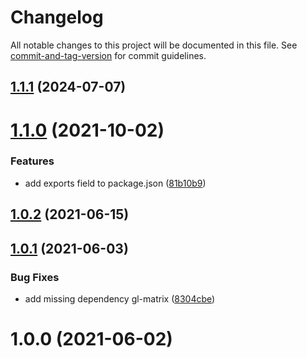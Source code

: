 # Changelog

All notable changes to this project will be documented in this file. See [commit-and-tag-version](https://github.com/absolute-version/commit-and-tag-version) for commit guidelines.

## [1.1.1](https://github.com/dmnsgn/primitive-octasphere/compare/v1.1.0...v1.1.1) (2024-07-07)



# [1.1.0](https://github.com/dmnsgn/primitive-octasphere/compare/v1.0.2...v1.1.0) (2021-10-02)


### Features

* add exports field to package.json ([81b10b9](https://github.com/dmnsgn/primitive-octasphere/commit/81b10b99fcd22eec011643c568e5e9e5670ae6cf))



## [1.0.2](https://github.com/dmnsgn/primitive-octasphere/compare/v1.0.1...v1.0.2) (2021-06-15)



## [1.0.1](https://github.com/dmnsgn/primitive-octasphere/compare/v1.0.0...v1.0.1) (2021-06-03)


### Bug Fixes

* add missing dependency gl-matrix ([8304cbe](https://github.com/dmnsgn/primitive-octasphere/commit/8304cbe9e93b76e95520edd01a8fa99c77971c0b))



# 1.0.0 (2021-06-02)
